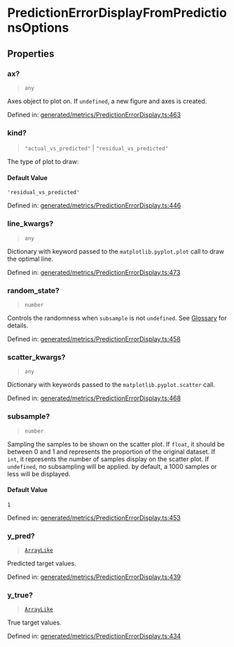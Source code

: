 # PredictionErrorDisplayFromPredictionsOptions

## Properties

### ax?

> `any`

Axes object to plot on. If `undefined`, a new figure and axes is created.

Defined in:  [generated/metrics/PredictionErrorDisplay.ts:463](https://github.com/transitive-bullshit/scikit-learn-ts/blob/b59c1ff/packages/sklearn/src/generated/metrics/PredictionErrorDisplay.ts#L463)

### kind?

> `"actual_vs_predicted"` \| `"residual_vs_predicted"`

The type of plot to draw:

#### Default Value

`'residual_vs_predicted'`

Defined in:  [generated/metrics/PredictionErrorDisplay.ts:446](https://github.com/transitive-bullshit/scikit-learn-ts/blob/b59c1ff/packages/sklearn/src/generated/metrics/PredictionErrorDisplay.ts#L446)

### line\_kwargs?

> `any`

Dictionary with keyword passed to the `matplotlib.pyplot.plot` call to draw the optimal line.

Defined in:  [generated/metrics/PredictionErrorDisplay.ts:473](https://github.com/transitive-bullshit/scikit-learn-ts/blob/b59c1ff/packages/sklearn/src/generated/metrics/PredictionErrorDisplay.ts#L473)

### random\_state?

> `number`

Controls the randomness when `subsample` is not `undefined`. See [Glossary](../../glossary.html#term-random_state) for details.

Defined in:  [generated/metrics/PredictionErrorDisplay.ts:458](https://github.com/transitive-bullshit/scikit-learn-ts/blob/b59c1ff/packages/sklearn/src/generated/metrics/PredictionErrorDisplay.ts#L458)

### scatter\_kwargs?

> `any`

Dictionary with keywords passed to the `matplotlib.pyplot.scatter` call.

Defined in:  [generated/metrics/PredictionErrorDisplay.ts:468](https://github.com/transitive-bullshit/scikit-learn-ts/blob/b59c1ff/packages/sklearn/src/generated/metrics/PredictionErrorDisplay.ts#L468)

### subsample?

> `number`

Sampling the samples to be shown on the scatter plot. If `float`, it should be between 0 and 1 and represents the proportion of the original dataset. If `int`, it represents the number of samples display on the scatter plot. If `undefined`, no subsampling will be applied. by default, a 1000 samples or less will be displayed.

#### Default Value

`1`

Defined in:  [generated/metrics/PredictionErrorDisplay.ts:453](https://github.com/transitive-bullshit/scikit-learn-ts/blob/b59c1ff/packages/sklearn/src/generated/metrics/PredictionErrorDisplay.ts#L453)

### y\_pred?

> [`ArrayLike`](../types/ArrayLike.md)

Predicted target values.

Defined in:  [generated/metrics/PredictionErrorDisplay.ts:439](https://github.com/transitive-bullshit/scikit-learn-ts/blob/b59c1ff/packages/sklearn/src/generated/metrics/PredictionErrorDisplay.ts#L439)

### y\_true?

> [`ArrayLike`](../types/ArrayLike.md)

True target values.

Defined in:  [generated/metrics/PredictionErrorDisplay.ts:434](https://github.com/transitive-bullshit/scikit-learn-ts/blob/b59c1ff/packages/sklearn/src/generated/metrics/PredictionErrorDisplay.ts#L434)
